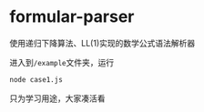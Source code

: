 # formular-parser
使用递归下降算法、LL(1)实现的数学公式语法解析器

进入到``/example``文件夹，运行
```bash
node case1.js
```

只为学习用途，大家凑活看